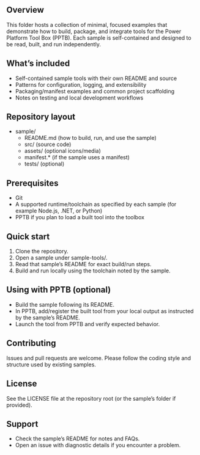 ## Overview
This folder hosts a collection of minimal, focused examples that demonstrate how to build, package, and integrate tools for the Power Platform Tool Box (PPTB). Each sample is self-contained and designed to be read, built, and run independently.

## What’s included
- Self-contained sample tools with their own README and source
- Patterns for configuration, logging, and extensibility
- Packaging/manifest examples and common project scaffolding
- Notes on testing and local development workflows

## Repository layout
- sample/
  - README.md (how to build, run, and use the sample)
  - src/ (source code)
  - assets/ (optional icons/media)
  - manifest.* (if the sample uses a manifest)
  - tests/ (optional)

## Prerequisites
- Git
- A supported runtime/toolchain as specified by each sample (for example Node.js, .NET, or Python)
- PPTB if you plan to load a built tool into the toolbox

## Quick start
1) Clone the repository.
2) Open a sample under sample-tools/<tool-name>.
3) Read that sample’s README for exact build/run steps.
4) Build and run locally using the toolchain noted by the sample.

## Using with PPTB (optional)
- Build the sample following its README.
- In PPTB, add/register the built tool from your local output as instructed by the sample’s README.
- Launch the tool from PPTB and verify expected behavior.

## Contributing
Issues and pull requests are welcome. Please follow the coding style and structure used by existing samples.

## License
See the LICENSE file at the repository root (or the sample’s folder if provided).

## Support
- Check the sample’s README for notes and FAQs.
- Open an issue with diagnostic details if you encounter a problem.